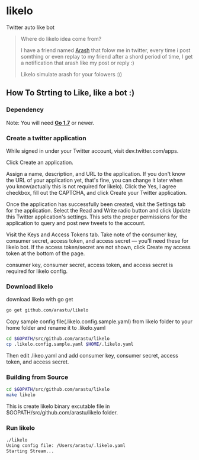# likelo
Twitter auto like bot

> Where do likelo idea come from?
>
> I have a friend named [Arash](https://github.com/ara4sh) that folow me in twitter, 
> every time i post somthing or even replay to my friend
> after a shord period of time, I get a notification that arash like my post or reply :)
>
> Likelo simulate arash for your folowers :))
    


## How To Strting to Like, like a bot :)

### Dependency
Note: You will need **[Go 1.7](https://golang.org/dl/)** or newer.

### Create a twitter application
While signed in under your Twitter account, visit dev.twitter.com/apps.

Click Create an application.

Assign a name, description, and URL to the application. If you don't know the URL of your application yet, that's fine, you can change it later when you know(actually this is not required for likelo). Click the Yes, I agree checkbox, fill out the CAPTCHA, and click Create your Twitter application.

Once the application has successfully been created, visit the Settings tab for the application. Select the Read and Write radio button and click Update this Twitter application's settings. This sets the proper permissions for the application to query and post new tweets to the account.

Visit the Keys and Access Tokens tab. Take note of the consumer key, consumer secret, access token, and access secret — you'll need these for likelo bot. If the access token/secret are not shown, click Create my access token at the bottom of the page.

  consumer key, consumer secret, access token, and access secret is required for likelo config.

### Download likelo 
download likelo with go get

```bash
go get github.com/arastu/likelo
```

Copy sample config file(.likelo.config.sample.yaml) from likelo folder to your home folder and rename it to .likelo.yaml
```bash
cd $GOPATH/src/github.com/arastu/likelo
cp .likelo.config.sample.yaml $HOME/.likelo.yaml
```
Then edit .likeo.yaml and add consumer key, consumer secret, access token, and access secret.



### Building from Source
```bash
cd $GOPATH/src/github.com/arastu/likelo
make likelo
```
This is create likelo binary excutable file in $GOPATH/src/github.com/arastu/likelo folder.

### Run likelo
```bash
./likelo
Using config file: /Users/arastu/.likelo.yaml
Starting Stream...
```

